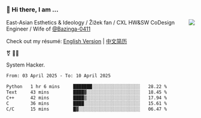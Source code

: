 ### 👋 Hi there, I am ...

<img align="right" src="https://github-readme-stats.vercel.app/api?username=victoryang00&show_icons=true&icon_color=0366d6&bg_color=ffffff&hide_title=true" />

East-Asian Esthetics & Ideology / Žižek fan / CXL HW&SW CoDesign Engineer / Wife of [@Bazinga-0411](https://bazinga-0411.github.io/)

Check out my résumé: [English Version](http://asplos.dev/) | [中文简历](http://asplos.dev/CN.html)

⚧️ 
🏳️‍⚧️ 

System Hacker.


<!--START_SECTION:waka-->

```txt
From: 03 April 2025 - To: 10 April 2025

Python   1 hr 6 mins     ███████░░░░░░░░░░░░░░░░░░   28.22 %
Text     43 mins         ████▓░░░░░░░░░░░░░░░░░░░░   18.45 %
C++      42 mins         ████▒░░░░░░░░░░░░░░░░░░░░   17.94 %
C        36 mins         ████░░░░░░░░░░░░░░░░░░░░░   15.61 %
C/C      15 mins         █▓░░░░░░░░░░░░░░░░░░░░░░░   06.47 %
```

<!--END_SECTION:waka-->
